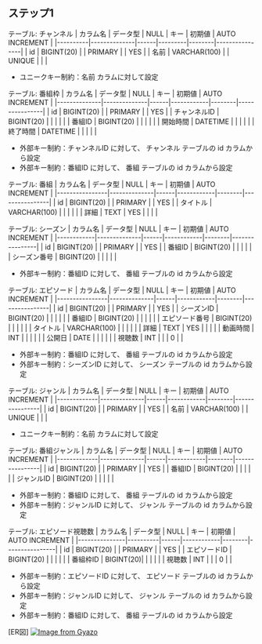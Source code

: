 ## ステップ1

テーブル: チャンネル
| カラム名 | データ型     | NULL | キー    | 初期値 | AUTO INCREMENT |
|----------|--------------|------|---------|--------|----------------|
| id       | BIGINT(20)   |      | PRIMARY |        | YES            |
| 名前     | VARCHAR(100) |      | UNIQUE  |        |                |

- ユニークキー制約：名前 カラムに対して設定

テーブル: 番組枠
| カラム名     | データ型     | NULL | キー       | 初期値 | AUTO INCREMENT |
|--------------|--------------|------|------------|--------|----------------|
| id           | BIGINT(20)   |      | PRIMARY    |        | YES            |
| チャンネルID | BIGINT(20)   |      |            |        |                |
| 番組ID       | BIGINT(20)   |      |            |        |                |
| 開始時間     | DATETIME     |      |            |        |                |
| 終了時間     | DATETIME     |      |            |        |                |

- 外部キー制約：チャンネルID に対して、 チャンネル テーブルの id カラムから設定
- 外部キー制約：番組ID に対して、 番組 テーブルの id カラムから設定

テーブル: 番組
| カラム名       | データ型     | NULL | キー       | 初期値 | AUTO INCREMENT |
|----------------|--------------|------|------------|--------|----------------|
| id             | BIGINT(20)   |      | PRIMARY    |        | YES            |
| タイトル       | VARCHAR(100) |      |            |        |                |
| 詳細           | TEXT         | YES  |            |        |                |

テーブル: シーズン
| カラム名   | データ型     | NULL | キー       | 初期値 | AUTO INCREMENT |
|------------|--------------|------|------------|--------|----------------|
| id         | BIGINT(20)   |      | PRIMARY    |        | YES            |
| 番組ID     | BIGINT(20)   |      |            |        |                |
| シーズン番号 | BIGINT(20)   |      |            |        |                |

- 外部キー制約：番組ID に対して、 番組 テーブルの id カラムから設定

テーブル: エピソード
| カラム名       | データ型     | NULL | キー       | 初期値 | AUTO INCREMENT |
|----------------|--------------|------|------------|--------|----------------|
| id             | BIGINT(20)   |      | PRIMARY    |        | YES            |
| シーズンID      | BIGINT(20)   |      |            |        |                |
| 番組ID         | BIGINT(20)   |      |            |        |                |
| エピソード番号  | BIGINT(20)   |      |            |        |                |
| タイトル       | VARCHAR(100) |      |            |        |                |
| 詳細           | TEXT         | YES  |            |        |                |
| 動画時間       | INT          |      |            |        |                |
| 公開日         | DATE         |      |            |        |                |
| 視聴数         | INT        |      |            |      0  |                |

- 外部キー制約：番組ID に対して、 番組 テーブルの id カラムから設定
- 外部キー制約：シーズンID に対して、 シーズン テーブルの id カラムから設定

テーブル: ジャンル
| カラム名    | データ型     | NULL | キー       | 初期値 | AUTO INCREMENT |
|-------------|--------------|------|------------|--------|----------------|
| id          | BIGINT(20)   |      | PRIMARY    |        | YES            |
| 名前        | VARCHAR(100) |      | UNIQUE     |        |                |

- ユニークキー制約：名前 カラムに対して設定

テーブル: 番組ジャンル
| カラム名    | データ型     | NULL | キー       | 初期値 | AUTO INCREMENT |
|-------------|--------------|------|------------|--------|----------------|
| id          | BIGINT(20)   |      | PRIMARY    |        | YES            |
| 番組ID      | BIGINT(20)   |      |            |        |                |
| ジャンルID  | BIGINT(20)   |      |            |        |                |

- 外部キー制約：番組ID に対して、 番組 テーブルの id カラムから設定
- 外部キー制約：ジャンルID に対して、 ジャンル テーブルの id カラムから設定

テーブル: エピソード視聴数
| カラム名      | データ型 | NULL | キー       | 初期値 | AUTO INCREMENT |
|---------------|----------|------|------------|--------|----------------|
| id            | BIGINT(20) |      | PRIMARY    |        | YES            |
| エピソードID  | BIGINT(20) |      |            |        |                |
| 番組枠ID      | BIGINT(20)|      |            |        |                |
| 視聴数        | INT      |      |            | 0      |                |

- 外部キー制約：エピソードID に対して、 エピソード テーブルの id カラムから設定
- 外部キー制約：ジャンルID に対して、 ジャンル テーブルの id カラムから設定
- 外部キー制約：番組ID に対して、 番組 テーブルの id カラムから設定

[ER図]
[![Image from Gyazo](https://i.gyazo.com/a73f753836a5bc002f4146bccb33596f.png)](https://gyazo.com/a73f753836a5bc002f4146bccb33596f)